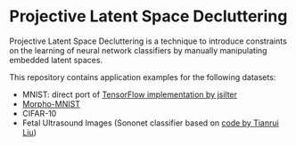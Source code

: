 Projective Latent Space Decluttering
==============================

Projective Latent Space Decluttering is a technique to introduce
constraints on the learning of neural network classifiers by
manually manipulating embedded latent spaces.

This repository contains application examples for the following datasets:

- MNIST: direct port of [TensorFlow implementation by jsilter](https://github.com/jsilter/parametric_tsne)
- [Morpho-MNIST](https://github.com/dccastro/Morpho-MNIST)
- CIFAR-10
- Fetal Ultrasound Images (Sononet classifier based on [code by Tianrui Liu](https://gitlab.doc.ic.ac.uk/trl15/spd_pytorch))

